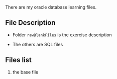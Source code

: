 There are my oracle database learning files.



## File Description

- Folder `rawBlankFiles` is the exercise description 

- The others are SQL files



## Files list

1.  the base file


